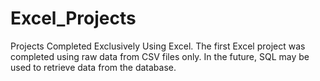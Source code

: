 # Excel_Projects
Projects Completed Exclusively Using Excel. The first Excel project was completed using raw data from CSV files only. In the future, SQL may be used to retrieve data from the database.
